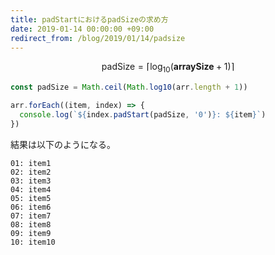 ```yaml
---
title: padStartにおけるpadSizeの求め方
date: 2019-01-14 00:00:00 +09:00
redirect_from: /blog/2019/01/14/padsize
---
```


$$
\textrm{padSize} = \lceil \log_{10}(\mathbf{arraySize} + 1) \rceil
$$

```js
const padSize = Math.ceil(Math.log10(arr.length + 1))

arr.forEach((item, index) => {
  console.log(`${index.padStart(padSize, '0')}: ${item}`)
})
```

結果は以下のようになる。

```
01: item1
02: item2
03: item3
04: item4
05: item5
06: item6
07: item7
08: item8
09: item9
10: item10
```
